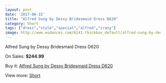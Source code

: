 ```yaml
---
layout: post
date: '2017-06-15'
title: "Alfred Sung by Dessy Bridesmaid Dress D620"
category: Short
tags: ["dress","style","special","alfred","crazy"]
image: http://www.eudances.com/6141-thickbox_default/alfred-sung-by-dessy-bridesmaid-dress-d620.jpg
---
```

Alfred Sung by Dessy Bridesmaid Dress D620

On Sales: **$244.99**
<a href="https://www.eudances.com/en/short/2195-alfred-sung-by-dessy-bridesmaid-dress-d620.html"><amp-img layout="responsive" width="600" height="600" src="//www.eudances.com/6141-thickbox_default/alfred-sung-by-dessy-bridesmaid-dress-d620.jpg" alt="Alfred Sung by Dessy Bridesmaid Dress D620 0" /></a>
<a href="https://www.eudances.com/en/short/2195-alfred-sung-by-dessy-bridesmaid-dress-d620.html"><amp-img layout="responsive" width="600" height="600" src="//www.eudances.com/6142-thickbox_default/alfred-sung-by-dessy-bridesmaid-dress-d620.jpg" alt="Alfred Sung by Dessy Bridesmaid Dress D620 1" /></a>

Buy it: [Alfred Sung by Dessy Bridesmaid Dress D620](https://www.eudances.com/en/short/2195-alfred-sung-by-dessy-bridesmaid-dress-d620.html "Alfred Sung by Dessy Bridesmaid Dress D620")

View more: [Short](https://www.eudances.com/en/25-short "Short")